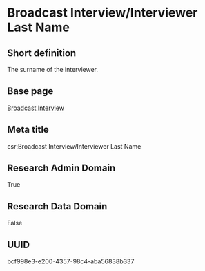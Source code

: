 # Broadcast Interview/Interviewer Last Name
## Short definition
The surname of the interviewer.
## Base page
[Broadcast Interview](https://github.com/EuroCRIS/CASRAI-Dictionairies/blob/main/Objects/Broadcast%20Interview.md)
## Meta title
csr:Broadcast Interview/Interviewer Last Name
## Research Admin Domain
True
## Research Data Domain
False
## UUID
bcf998e3-e200-4357-98c4-aba56838b337
